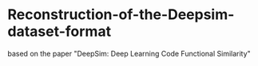 # Reconstruction-of-the-Deepsim-dataset-format
based on the paper "DeepSim: Deep Learning Code Functional Similarity"
